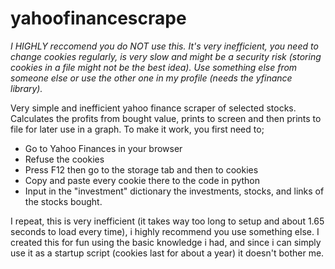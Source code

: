 # yahoofinancescrape
*I HIGHLY reccomend you do NOT use this. It's very inefficient, you need to change cookies regularly, is very slow and might be a security risk (storing cookies in a file might not be the best idea). Use something else from someone else or use the other one in my profile (needs  the yfinance library).*

Very simple and inefficient yahoo finance scraper of selected stocks. Calculates the profits from bought value, prints to screen and then prints to file for later use in a graph.
To make it work, you first need to;
  - Go to Yahoo Finances in your browser
  - Refuse the cookies
  - Press F12 then go to the storage tab and then to cookies
  - Copy and paste every cookie there to the code in python
  - Input in the "investment" dictionary the investments, stocks, and links of the stocks bought.

I repeat, this is very inefficient (it takes way too long to setup and about 1.65 seconds to load every time), i highly recommend you use something else.
I created this for fun using the basic knowledge i had, and since i can simply use it as a startup script (cookies last for about a year) it doesn't bother me.
